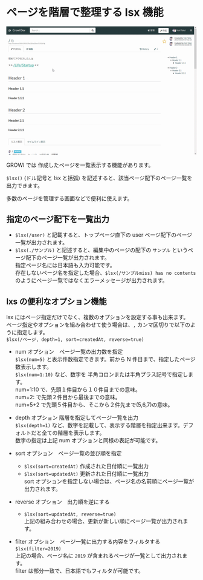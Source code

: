 # ページを階層で整理する lsx 機能

![](./images/lsx_gif.gif)

GROWI では 作成したページを一覧表示する機能があります。

`$lsx()` (ドル記号と lsx と括弧) を記述すると、該当ページ配下のページ一覧を出力できます。

多数のページを管理する画面などで便利に使えます。
## 指定のページ配下を一覧出力
- `$lsx(/user)` と記載すると、トップページ直下の user ページ配下のページ一覧が出力されます。   
- `$lsx(./サンプル)` と記述すると、編集中のページの配下の `サンプル` というページ配下のページ一覧が出力されます。   
指定ページ名には日本語も入力可能です。   
存在しないページ名を指定した場合、`$lsx(/サンプルmiss) has no contents` のようにページ一覧ではなくエラーメッセージが出力されます。

## lxs の便利なオプション機能
lsx にはページ指定だけでなく、複数のオプションを設定する事も出来ます。   
ページ指定やオプションを組み合わせて使う場合は、`,` カンマ区切りで以下のように指定します。   
`$lsx(/ページ, depth=1, sort=createdAt, reverse=true)`

- num オプション　ページ一覧の出力数を指定   
   `$lsx(num=5)` と表示件数指定できます。前から N 件目まで、指定したページ数表示します。   
   `$lsx(num=1:10)` など、数字を 半角コロンまたは半角プラス記号で指定します。   
   num=1:10 で、先頭１件目から１０件目までの意味。   
   num=2: で先頭２件目から最後までの意味。   
   num=5+2 で先頭５件目から、そこから２件先まで(5,6,7)の意味。

- depth オプション  階層を指定してページ一覧を出力   
   `$lsx(depth=1)` など、数字を記載して、表示する階層を指定出来ます。デフォルトだと全ての階層を表示します。   
   数字の指定は上記 num オプションと同様の表記が可能です。


- sort オプション　ページ一覧の並び順を指定   
   - `$lsx(sort=createdAt)` 作成された日付順に一覧出力
   - `$lsx(sort=updatedAt)` 更新された日付順に一覧出力   
   sort オプションを指定しない場合は、ページ名の名前順にページ一覧が出力されます。


- reverse オプション　出力順を逆にする   
   - `$lsx(sort=updatedAt, reverse=true)`   
   上記の組み合わせの場合、更新が新しい順にページ一覧が出力されます。

- filter オプション　ページ一覧に出力する内容をフィルタする   
   `$lsx(filter=2019)`   
   上記の場合、ページ名に `2019` が含まれるページが一覧として出力されます。   
   filter は部分一致で、日本語でもフィルタが可能です。

